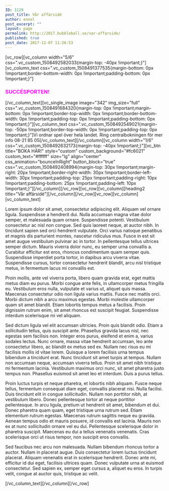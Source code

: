 ```yaml
---
ID: 1129
post_title: Vår affärsidé
author: ennol
post_excerpt: ""
layout: page
permalink: http://2017.bubbleball.se/var-affarside/
published: true
post_date: 2017-12-07 11:26:53
---
```

[vc_row][vc_column width="5/6" css=".vc_custom_1508492582033{margin-top: -40px !important;}"][vc_column_text css=".vc_custom_1508491377535{margin-bottom: 0px !important;border-bottom-width: 0px !important;padding-bottom: 0px !important;}"]
<h3><span style="color: #ff00ff;"><strong>SUCCÉSPORTEN!</strong></span></h3>
[/vc_column_text][vc_single_image image="342" img_size="full" css=".vc_custom_1508491684320{margin-top: 0px !important;margin-bottom: 0px !important;border-top-width: 0px !important;border-bottom-width: 0px !important;padding-top: 0px !important;padding-bottom: 0px !important;}"][vc_column_text css=".vc_custom_1508492549021{margin-top: -50px !important;border-top-width: 0px !important;padding-top: 0px !important;}"]Vi ordnar spel över hela landet. Ring centralbokningen för mer info 08-21 85 05[/vc_column_text][/vc_column][vc_column width="1/6" css=".vc_custom_1508492632173{margin-top: -40px !important;}"][vc_btn title="BOKA HÄR!" style="custom" custom_background="#fc6021" custom_text="#ffffff" size="lg" align="center" css_animation="bounceInRight" button_block="true" css=".vc_custom_1508492408994{margin-top: 30px !important;margin-right: 20px !important;border-right-width: 30px !important;border-left-width: 30px !important;padding-top: 25px !important;padding-right: 10px !important;padding-bottom: 25px !important;padding-left: 10px !important;}"][/vc_column][/vc_row][vc_row][vc_column][heading2 title="Vår affärsidé"][/vc_column][/vc_row][vc_row][vc_column][vc_column_text]
<div id="lipsum">

Lorem ipsum dolor sit amet, consectetur adipiscing elit. Aliquam vel ornare ligula. Suspendisse a hendrerit dui. Nulla accumsan magna vitae dolor semper, et malesuada quam ornare. Suspendisse potenti. Vestibulum consectetur ac nisl non congue. Sed quis laoreet neque, at auctor nibh. In tincidunt sapien sed orci hendrerit vulputate. Orci varius natoque penatibus et magnis dis parturient montes, nascetur ridiculus mus. Fusce in est sit amet augue vestibulum pulvinar ac in tortor. In pellentesque tellus ultrices semper dictum. Mauris viverra dolor nunc, eu semper urna convallis a. Curabitur efficitur est eros, rhoncus condimentum quam semper quis. Suspendisse imperdiet porta tortor, in dapibus arcu viverra vitae. Suspendisse cursus, tortor consectetur hendrerit blandit, arcu nisl tristique metus, in fermentum lacus mi convallis est.

Proin mollis, ante vel viverra porta, libero quam gravida erat, eget mattis metus diam eu purus. Morbi congue ante felis, in ullamcorper metus fringilla eu. Vestibulum eros nulla, vulputate et varius ut, aliquet quis massa. Maecenas consectetur odio non ligula varius mattis. Fusce nec mattis orci. Morbi dictum nibh a arcu maximus egestas. Morbi molestie ullamcorper quam sit amet blandit. Etiam lobortis tempus metus a facilisis. Proin dignissim rutrum enim, sit amet rhoncus est suscipit feugiat. Suspendisse interdum scelerisque mi vel aliquam.

Sed dictum ligula vel elit accumsan ultricies. Proin quis blandit odio. Etiam a sollicitudin tellus, quis suscipit ante. Phasellus gravida lacus nisl, nec egestas sem facilisis non. Integer eros purus, eleifend et enim a, varius sodales lectus. Nunc ornare, massa vitae hendrerit accumsan, leo ante consectetur libero, ac blandit ex metus sed ex. Nullam nec risus eu mi facilisis mollis id vitae lorem. Quisque a lorem facilisis urna tempus bibendum a tincidunt erat. Nunc tincidunt sit amet turpis at tempus. Nullam non accumsan neque, accumsan viverra tellus. Proin sit amet nibh tristique mi fermentum lacinia. Vestibulum maximus orci nunc, sit amet pharetra justo tempus non. Phasellus euismod sit amet leo et interdum. Duis a purus tellus.

Proin luctus turpis et neque pharetra, et lobortis nibh aliquam. Fusce neque tellus, fermentum consequat diam eget, convallis placerat nisi. Nulla facilisi. Duis tincidunt elit in congue sollicitudin. Nullam non porttitor nibh, at vestibulum libero. Donec pellentesque tortor at neque porttitor pellentesque. In arcu ligula, pretium ut hendrerit sit amet, bibendum et dui. Donec pharetra quam quam, eget tristique urna rutrum sed. Etiam elementum rutrum egestas. Maecenas rutrum sagittis neque eu gravida. Aenean tempus odio et mauris posuere, id convallis est lacinia. Mauris non ex at nunc sollicitudin ornare vel eu dui. Pellentesque scelerisque dolor in pharetra suscipit. Maecenas eu dui a tellus venenatis venenatis. Cras scelerisque orci ut risus tempor, non suscipit eros convallis.

Sed faucibus nec arcu non malesuada. Nullam bibendum rhoncus tortor a auctor. Nullam in placerat augue. Duis consectetur lorem luctus tincidunt placerat. Aliquam venenatis erat in scelerisque hendrerit. Donec ante mi, efficitur id dui eget, facilisis ultrices quam. Donec vulputate urna at euismod consectetur. Sed sapien ex, semper eget cursus a, aliquet eu eros. In turpis velit, congue at auctor quis, tristique ac velit.

</div>
[/vc_column_text][/vc_column][/vc_row]